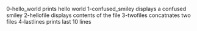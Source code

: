 0-hello_world prints hello world 
1-confused_smiley displays a confused smiley
2-hellofile displays contents of the file
3-twofiles concatnates two files
4-lastlines prints last 10 lines
